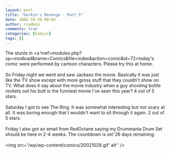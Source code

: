 ```yaml
---
layout: post
title: "Gerkin's Revenge - Part 5"
date: 2002-10-28 00:03
author: rcadmin
comments: true
categories: [Comics]
tags: []
---
```

The stunts in <a href=modules.php?op=modload&name=Comics&file=index&action=comic&id=72>today's comic</a> were performed by cartoon characters. Please try this at home.
<br />
<br />
So Friday night we went and saw Jackass the movie. Basically it was just like the TV show except with more gross stuff that they couldn't show on TV. What does it say about the movie industry when a guy shooting bottle rockets out his butt is the funniest movie I've seen this year? 4 out of 5 stars.
<br />
<br />
Saturday I got to see The Ring. It was somewhat interesting but not scary at all. It was boring enough that I wouldn't want to sit through it again. 2 out of 5 stars.
<br />
<br />
Friday I also got an email from RedOctane saying my Drummania Drum Set should be here in 2-4 weeks. The countdown is on! 26 days remaining.<br /><br /><!--more--><img src='/wp/wp-content/comics/20021028.gif' alt'' />
